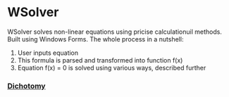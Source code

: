 # WSolver
WSolver solves non-linear equations using pricise calculationuil methods. Built using Windows Forms.
The whole process in a nutshell: 
1. User inputs equation
2. This formula is parsed and transformed into function f(x)
3. Equation f(x) = 0 is solved using various ways, described further

### [Dichotomy](https://github.com/ComradeAndrewQS37/WSolver/blob/master/WSolver/Dichotomy.cs)


